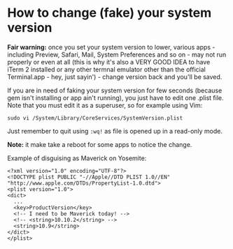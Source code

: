 # How to change (fake) your system version

**Fair warning:** once you set your system version to lower, various apps - including Preview, Safari, Mail, System Preferences and so on - may not run properly or even at all (this is why it's also a VERY GOOD IDEA to have iTerm 2 installed or any other termnal emulator other than the official Terminal.app - hey, just sayin') - change version back and you'll be saved.

If you are in need of faking your system version for few seconds (because gem isn't installing or app ain't running), you just have to edit one .plist file. Note that you must edit it as a superuser, so for example using Vim:

```
sudo vi /System/Library/CoreServices/SystemVersion.plist
```

Just remember to quit using `:wq!` as file is opened up in a read-only mode.

**Note:** it make take a reboot for some apps to notice the change.

Example of disguising as Maverick on Yosemite:

```
<?xml version="1.0" encoding="UTF-8"?>
<!DOCTYPE plist PUBLIC "-//Apple//DTD PLIST 1.0//EN" "http://www.apple.com/DTDs/PropertyList-1.0.dtd">
<plist version="1.0">
<dict>
  ...
  <key>ProductVersion</key>
  <!-- I need to be Maverick today! -->
  <!-- <string>10.10.2</string> -->
  <string>10.9</string>
</dict>
</plist>
```
